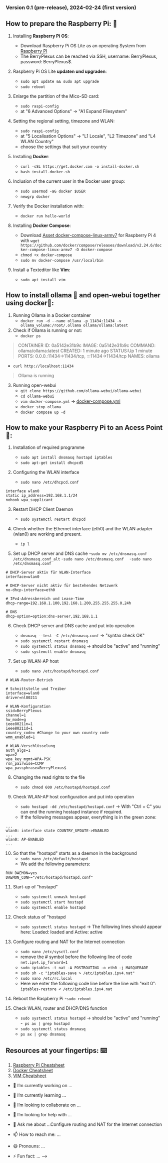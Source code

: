 ### Version 0.1 (pre-release), 2024-02-24 (first version)

## How to prepare the Raspberry Pi: :pie:

1. Installing **Raspberry Pi OS**:
   - Download Raspberry Pi OS Lite as an operating System from [Raspberry PI](https://downloads.raspberrypi.com/raspios_lite_arm64/images/raspios_lite_arm64-2023-12-11/2023-12-11-raspios-bookworm-arm64-lite.img.xz?_gl=1*ub0mk4*_ga*MTk1NDg2OTQzMC4xNzA3ODE5Nzc2*_ga_22FD70LWDS*MTcwODc3NTIyMC4yLjEuMTcwODc3NTMwOC4wLjAuMA..)
    - The BerryPlexus can be reached via SSH, username: BerryPlexus, password: BerryPlexus$.

2. Raspberry Pi OS Lite **updaten und upgraden**:
   - `sudo apt update && sudo apt upgrade`
   - `sudo reboot`
      
3. Enlarge the partition of the Mico-SD card:
    - `sudo raspi-config`
    - at "6 Advanced Options" -> "A1 Expand Filesystem"

4. Setting the regional setting, timezone and WLAN:
     - `sudo raspi-config`
     - at "5 Localisation Options" -> "L1 Locale", "L2 Timezone" and "L4 WLAN Country"
     - choose the settings that suit your country 
  
5. Installing **Docker**:
   - `curl -sSL https://get.docker.com -o install-docker.sh`
   - `bash install-docker.sh`

6. Inclusion of the current user in the Docker user group:
   - `sudo usermod -aG docker $USER`
   - `newgrp docker`

7. Verify the Docker installation with:
   - `docker run hello-world`
  
8. Installing **Docker Compose**:
    - Download [Asset docker-compose-linux-armv7](https://github.com/docker/compose/releases/download/v2.24.6/docker-compose-linux-armv7) for Raspberry Pi 4 with `wget https://github.com/docker/compose/releases/download/v2.24.6/docker-compose-linux-armv7 -O docker-compose`
    - `chmod +x docker-compose`
    - `sudo mv docker-compose /usr/local/bin`

9. Install a Texteditor like **Vim**:
   - `sudo apt install vim`

## How to install ollama 🦙 and open-webui together using docker🐳:

1. Running Ollama in a Docker container
   - `docker run -d --name ollama -p 11434:11434 -v ollama_volume:/root/.ollama ollama/ollama:latest`    
2. Check if Ollama is running or not:
   - `docker ps`
> CONTAINER ID: 0a5142e31b9c  IMAGE: 0a5142e31b9c  COMMAND: ollama/ollama:latest  CREATED: 1 minute ago  STATUS:Up 1 minute              PORTS: 0.0.0.:11434->11434/tcp,  :::11434->11434/tcp  NAMES: ollama      
   - `curl http://localhost:11434`
> Ollama is running

3. Running open-webui
   - `git clone https://github.com/ollama-webui/ollama-webui`
   - `cd ollama-webui`
   - `vim docker-compose.yml` -> [docker-compose.yml](https://github.com/BerryPlexus/BerryPlexus/blob/main/docker-compose.yml)
   - `docker stop ollama`
   - `docker compose up -d`

## How to make your Raspberry Pi to an Acess Point :satellite::

1. Installation of required programme
   - `sudo apt install dnsmasq hostapd iptables`
   - `sudo apt-get install dhcpcd5`

 2. Configuring the WLAN interface
    - `sudo nano /etc/dhcpcd.conf`
```
interface wlan0
static ip_address=192.168.1.1/24
nohook wpa_supplicant
```
3. Restart DHCP Client Daemon
    - `sudo systemctl restart dhcpcd`
    
4. Check whether the Ethernet interface (eth0) and the WLAN adapter (wlan0) are working and present.
    - `ip l`

5. Set up DHCP server and DNS cache
   -`sudo mv /etc/dnsmasq.conf /etc/dnsmasq.conf_alt`
   -`sudo nano /etc/dnsmasq.conf  `
   -`sudo nano /etc/dnsmasq.conf`

```
# DHCP-Server aktiv für WLAN-Interface
interface=wlan0

# DHCP-Server nicht aktiv für bestehendes Netzwerk
no-dhcp-interface=eth0

# IPv4-Adressbereich und Lease-Time
dhcp-range=192.168.1.100,192.168.1.200,255.255.255.0,24h

# DNS
dhcp-option=option:dns-server,192.168.1.1
```

6. Check DHCP server and DNS cache and put into operation
   - `dnsmasq --test -C /etc/dnsmasq.conf` -> "syntax check OK"
   - `sudo systemctl restart dnsmasq`
   - `sudo systemctl status dnsmasq` -> should be "active" and "running" 
   - `sudo systemctl enable dnsmasq`

7. Set up WLAN-AP host
   - `sudo nano /etc/hostapd/hostapd.conf`
```
# WLAN-Router-Betrieb

# Schnittstelle und Treiber
interface=wlan0
driver=nl80211

# WLAN-Konfiguration
ssid=BerryPlexus
channel=1
hw_mode=g
ieee80211n=1
ieee80211d=1
country_code= #Change to your own country code 
wmm_enabled=1

# WLAN-Verschlüsselung
auth_algs=1
wpa=2
wpa_key_mgmt=WPA-PSK
rsn_pairwise=CCMP
wpa_passphrase=BerryPlexus$
```

8. Changing the read rights to the file
   - `sudo chmod 600 /etc/hostapd/hostapd.conf`

9. Check WLAN-AP host configuration and put into operation
   - `sudo hostapd -dd /etc/hostapd/hostapd.conf` -> With "Ctrl + C" you can end the running hostapd instance if required.
   - If the following messages appear, everything is in the green zone:
```
...
wlan0: interface state COUNTRY_UPDATE->ENABLED
...
wlan0: AP-ENABLED
...
```

10. So that the "hostapd" starts as a daemon in the background
    - `sudo nano /etc/default/hostapd`
    - We add the following parameters:
```
RUN_DAEMON=yes
DAEMON_CONF="/etc/hostapd/hostapd.conf"
```

11. Start-up of "hostapd"
    - `sudo systemctl unmask hostapd`
    - `sudo systemctl start hostapd`
    - `sudo systemctl enable hostapd`
   
12. Check status of "hostapd
    - `sudo systemctl status hostapd` -> The following lines should appear here: Loaded: loaded and Active: active

13.  Configure routing and NAT for the Internet connection
     - `sudo nano /etc/sysctl.conf`
     - remove the # symbol before the following line of code `net.ipv4.ip_forward=1`
     - `sudo iptables -t nat -A POSTROUTING -o eth0 -j MASQUERADE`
     - `sudo sh -c "iptables-save > /etc/iptables.ipv4.nat"`
     - `sudo nano /etc/rc.local`
     - Here we enter the following code line before the line with "exit 0": `iptables-restore < /etc/iptables.ipv4.nat`
   
14. Reboot the Raspberry Pi
    -`sudo reboot`

15. Check WLAN, router and DHCP/DNS function
    - `sudo systemctl status hostapd` -> should be "active" and "running"
    -` ps ax | grep hostapd`
    - `sudo systemctl status dnsmasq`
    -  `ps ax | grep dnsmasq`

  
## Resources at your fingertips: ⌨️

1. [Raspberry Pi Cheatsheet](https://opensource.com/sites/default/files/gated-content/raspberry_pi_cheatsheet_from_opensource.com_.pdf)
2. [Docker Cheatsheet](https://collabnix.com/docker-cheatsheet/)
3. [VIM Cheatsheet](https://devhints.io/vim)



- 🔭 I’m currently working on ...
- 🌱 I’m currently learning ...
- 👯 I’m looking to collaborate on ...
- 🤔 I’m looking for help with ...
- 💬 Ask me about ...Configure routing and NAT for the Internet connection


- 📫 How to reach me: ...
- 😄 Pronouns: ...
- ⚡ Fun fact: ...
-->
